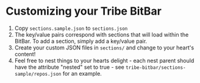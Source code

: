 # Customizing your Tribe BitBar

1. Copy `sections.sample.json` to `sections.json`
2. The key/value pairs correspond with sections that will load within the BitBar. To add a section, simply add a key/value pair.
3. Create your custom JSON files in `sections/` and change to your heart's content!
4. Feel free to nest things to your hearts delight - each nest parent should have the attribute "nested" set to true - see `tribe-bitbar/sections-sample/repos.json` for an example.

